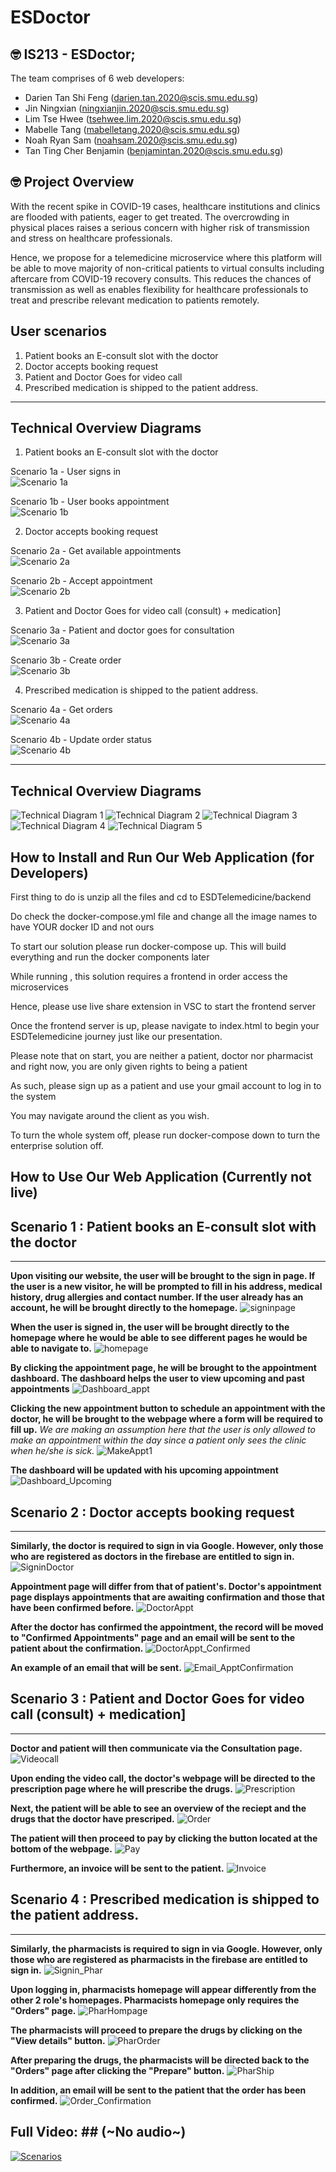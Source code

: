 # ESDoctor
 
## 🤓 IS213 -  ESDoctor;
The team comprises of 6 web developers:

* Darien Tan Shi Feng (darien.tan.2020@scis.smu.edu.sg)
* Jin Ningxian (ningxianjin.2020@scis.smu.edu.sg)
* Lim Tse Hwee (tsehwee.lim.2020@scis.smu.edu.sg)
* Mabelle Tang (mabelletang.2020@scis.smu.edu.sg)
* Noah Ryan Sam (noahsam.2020@scis.smu.edu.sg)
* Tan Ting Cher Benjamin (benjamintan.2020@scis.smu.edu.sg)

## 🤓 Project Overview ##
With the recent spike in COVID-19 cases, healthcare institutions and clinics are flooded with patients, eager to get treated. The overcrowding in physical places raises a serious concern with higher risk of transmission and stress on healthcare professionals. 

Hence, we propose for a telemedicine microservice where this platform will be able to move majority of non-critical patients to virtual consults including aftercare from COVID-19 recovery consults. This reduces the chances of transmission as well as enables flexibility for healthcare professionals to treat and prescribe relevant medication to patients remotely.

## User scenarios ##
1.	Patient books an E-consult slot with the doctor
2.	Doctor accepts booking request
3.	Patient and Doctor Goes for video call
4.	Prescribed medication is shipped to the patient address.

<hr>

## Technical Overview Diagrams  ##

1.	Patient books an E-consult slot with the doctor

Scenario 1a - User signs in
<br>
![Scenario 1a](Readme_images/Scenario1a.png)

Scenario 1b - User books appointment
<br>
![Scenario 1b](Readme_images/Scenario1b.png)

2.	Doctor accepts booking request

Scenario 2a - Get available appointments
<br>
![Scenario 2a](Readme_images/Scenario2a.png)

Scenario 2b - Accept appointment
<br>
![Scenario 2b](Readme_images/Scenario2b.png)

3.	Patient and Doctor Goes for video call (consult) + medication]

Scenario 3a - Patient and doctor goes for consultation
<br>
![Scenario 3a](Readme_images/Scenario3a.png)

Scenario 3b - Create order
<br>
![Scenario 3b](Readme_images/Scenario3b.png)

4.	Prescribed medication is shipped to the patient address.

Scenario 4a - Get orders 
<br>
![Scenario 4a](Readme_images/Scenario4a.png)

Scenario 4b - Update order status
<br>
![Scenario 4b](Readme_images/Scenario4b.png)

<hr>

## Technical Overview Diagrams  ##

![Technical Diagram 1](Readme_images/TechnicalDiagram1.JPG)
![Technical Diagram 2](Readme_images/TechnicalDiagram2.JPG)
![Technical Diagram 3](Readme_images/TechnicalDiagram3.JPG)
![Technical Diagram 4](Readme_images/TechnicalDiagram4.JPG)
![Technical Diagram 5](Readme_images/TechnicalDiagram5.JPG)

## How to Install and Run Our Web Application (for Developers) ##

First thing to do is unzip all the files and cd to ESDTelemedicine/backend

Do check the docker-compose.yml file and change all the image names to have YOUR docker ID and not ours

To start our solution please run docker-compose up. This will build everything and run the docker components later

While running , this solution requires a frontend in order access the microservices

Hence, please use live share extension in VSC to start the frontend server

Once the frontend server is up, please navigate to index.html to begin your ESDTelemedicine journey just like our presentation.

Please note that on start, you are neither a patient, doctor nor pharmacist and right now, you are only given rights to being a patient

As such, please sign up as a patient and use your gmail account to log in to the system

You may navigate around the client as you wish.

To turn the whole system off, please run docker-compose down to turn the enterprise solution off.

## How to Use Our Web Application (Currently not live) ##

## Scenario 1 : Patient books an E-consult slot with the doctor ##
<hr>

**Upon visiting our website, the user will be brought to the sign in page. If the user is a new visitor, he will be prompted to fill in his address, medical history, drug allergies and contact number. If the user already has an account, he will be brought directly to the homepage.**
![signinpage](Readme_images/Signin.JPG)

**When the user is signed in, the user will be brought directly to the homepage where he would be able to see different pages he would be able to navigate to.**
![homepage](Readme_images/Homepage.JPG)

**By clicking the appointment page, he will be brought to the appointment dashboard. The dashboard helps the user to view upcoming and past appointments**
![Dashboard_appt](Readme_images/Dashboard_appt.JPG)

**Clicking the new appointment button to schedule an appointment with the doctor, he will be brought to the webpage where a form will be required to fill up.**
*We are making an assumption here that the user is only allowed to make an appointment within the day since a patient only sees the clinic when he/she is sick.*
![MakeAppt1](Readme_images/MakeAppt1.JPG)


**The dashboard will be updated with his upcoming appointment**
![Dashboard_Upcoming](Readme_images/Dashboard_Upcoming.JPG)

## Scenario 2 : Doctor accepts booking request ##
<hr>

**Similarly, the doctor is required to sign in via Google. However, only those who are registered as doctors in the firebase are entitled to sign in.**
![SigninDoctor](Readme_images/Signin_Doctor.JPG)

**Appointment page will differ from that of patient's. Doctor's appointment page displays appointments that are awaiting confirmation and those that have been confirmed before.**
![DoctorAppt](Readme_images/DoctorAppt.JPG)

**After the doctor has confirmed the appointment, the record will be moved to "Confirmed Appointments" page and an email will be sent to the patient about the confirmation.**
![DoctorAppt_Confirmed](Readme_images/DoctorAppt_Confirmed.JPG)

**An example of an email that will be sent.**
![Email_ApptConfirmation](Readme_images/Email_ApptConfirmation.JPG)

## Scenario 3 : Patient and Doctor Goes for video call (consult) + medication] ##
<hr>

**Doctor and patient will then communicate via the Consultation page.**
![Videocall](Readme_images/Videocall.JPG)

**Upon ending the video call, the doctor's webpage will be directed to the prescription page where he will prescribe the drugs.**
![Prescription](Readme_images/Prescription.JPG)

**Next, the patient will be able to see an overview of the reciept and the drugs that the doctor have prescriped.**
![Order](Readme_images/Order.JPG)

**The patient will then proceed to pay by clicking the button located at the bottom of the webpage.**
![Pay](Readme_images/Pay.JPG)

**Furthermore, an invoice will be sent to the patient.**
![Invoice](Readme_images/Invoice.JPG)

## Scenario 4 : Prescribed medication is shipped to the patient address. ##
<hr>

**Similarly, the pharmacists is required to sign in via Google. However, only those who are registered as pharmacists in the firebase are entitled to sign in.**
![Signin_Phar](Readme_images/Signin_Phar.JPG)

**Upon logging in, pharmacists homepage will appear differently from the other 2 role's homepages. Pharmacists homepage only requires the "Orders" page.**
![PharHompage](Readme_images/PharHompage.JPG)

**The pharmacists will proceed to prepare the drugs by clicking on the "View details" button.**
![PharOrder](Readme_images/PharmOrder.JPG)

**After preparing the drugs, the pharmacists will be directed back to the "Orders" page after clicking the "Prepare" button.**
![PharShip](Readme_images/PharmShip.JPG)

**In addition, an email will be sent to the patient that the order has been confirmed.**
![Order_Confirmation](Readme_images/Order_Confirmation.JPG)

## Full Video: ## (~No audio~)
[![Scenarios](https://img.youtube.com/vi/T-yHMy_IC8k/0.jpg)](https://www.youtube.com/watch?v=T-yHMy_IC8k)
